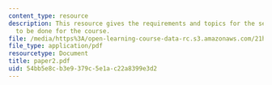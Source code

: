 ```yaml
---
content_type: resource
description: This resource gives the requirements and topics for the second paper
  to be done for the course.
file: /media/https%3A/open-learning-course-data-rc.s3.amazonaws.com/21h-418-from-print-to-digital-technologies-of-the-word-1450-present-fall-2005/54bb5e8cb3e9379c5e1ac22a8399e3d2_paper2.pdf
file_type: application/pdf
resourcetype: Document
title: paper2.pdf
uid: 54bb5e8c-b3e9-379c-5e1a-c22a8399e3d2
---
```

